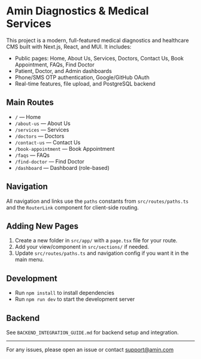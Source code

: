 # Amin Diagnostics & Medical Services

This project is a modern, full-featured medical diagnostics and healthcare CMS built with Next.js, React, and MUI. It includes:

- Public pages: Home, About Us, Services, Doctors, Contact Us, Book Appointment, FAQs, Find Doctor
- Patient, Doctor, and Admin dashboards
- Phone/SMS OTP authentication, Google/GitHub OAuth
- Real-time features, file upload, and PostgreSQL backend

## Main Routes

- `/` — Home
- `/about-us` — About Us
- `/services` — Services
- `/doctors` — Doctors
- `/contact-us` — Contact Us
- `/book-appointment` — Book Appointment
- `/faqs` — FAQs
- `/find-doctor` — Find Doctor
- `/dashboard` — Dashboard (role-based)

## Navigation

All navigation and links use the `paths` constants from `src/routes/paths.ts` and the `RouterLink` component for client-side routing.

## Adding New Pages

1. Create a new folder in `src/app/` with a `page.tsx` file for your route.
2. Add your view/component in `src/sections/` if needed.
3. Update `src/routes/paths.ts` and navigation config if you want it in the main menu.

## Development

- Run `npm install` to install dependencies
- Run `npm run dev` to start the development server

## Backend

See `BACKEND_INTEGRATION_GUIDE.md` for backend setup and integration.

---

For any issues, please open an issue or contact support@amin.com

